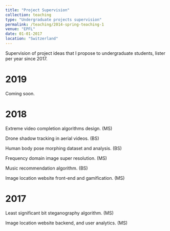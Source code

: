 ```yaml
---
title: "Project Supervision"
collection: teaching
type: "Undergraduate projects supervision"
permalink: /teaching/2014-spring-teaching-1
venue: "EPFL"
date: 01-01-2017
location: "Switzerland"
---
```



Supervision of project ideas that I propose to undergraduate students, lister per year since 2017.

2019
=====
Coming soon.


2018
====
Extreme video completion algorithms design. (MS)

Drone shadow tracking in aerial videos. (BS)

Human body pose morphing dataset and analysis. (BS)

Frequency domain image super resolution. (MS)

Music recommendation algorithm. (BS)

Image location website front-end and gamification. (MS)


2017
====
Least significant bit steganography algorithm. (MS)

Image location website backend, and user analytics. (MS)

